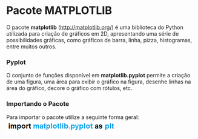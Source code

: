 # Pacote MATPLOTLIB
O pacote **matplotlib** (http://matplotlib.org/) é uma biblioteca do Python utilizada para criação de gráficos em 2D, apresentando
uma série de possibilidades gráficas, como gráficos de barra, linha, pizza, histogramas, entre muitos outros.

### Pyplot
O conjunto de funções disponível em **matplotlib.pyplot** permite a criação de uma figura, uma área para exibir o gráfico na figura, desenhe linhas na área do gráfico, decore o gráfico com rótulos, etc. 

### Importando o Pacote 
Para importar o pacote utilize a seguinte forma geral:
![funcao](/imagens/import_mat.png)

